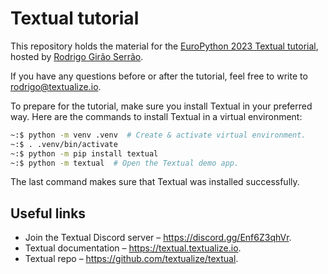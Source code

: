 # Textual tutorial

This repository holds the material for the [EuroPython 2023 Textual tutorial](https://ep2023.europython.eu/session/build-a-terminal-todo-app-with-textual), hosted by [Rodrigo Girão Serrão](https://github.com/rodrigogiraoserrao).

If you have any questions before or after the tutorial, feel free to write to rodrigo@textualize.io.

To prepare for the tutorial, make sure you install Textual in your preferred way.
Here are the commands to install Textual in a virtual environment:

```bash
~:$ python -m venv .venv  # Create & activate virtual environment.
~:$ . .venv/bin/activate
~:$ python -m pip install textual
~:$ python -m textual  # Open the Textual demo app.
```

The last command makes sure that Textual was installed successfully.


## Useful links

 - Join the Textual Discord server – https://discord.gg/Enf6Z3qhVr.
 - Textual documentation – https://textual.textualize.io.
 - Textual repo – https://github.com/textualize/textual.
